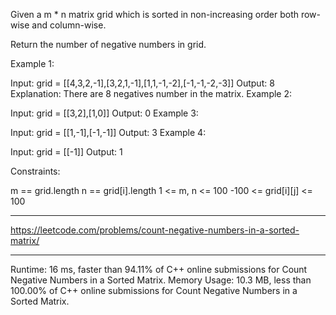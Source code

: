 Given a m * n matrix grid which is sorted in non-increasing order both row-wise and column-wise. 

Return the number of negative numbers in grid.

 

Example 1:

Input: grid = [[4,3,2,-1],[3,2,1,-1],[1,1,-1,-2],[-1,-1,-2,-3]]
Output: 8
Explanation: There are 8 negatives number in the matrix.
Example 2:

Input: grid = [[3,2],[1,0]]
Output: 0
Example 3:

Input: grid = [[1,-1],[-1,-1]]
Output: 3
Example 4:

Input: grid = [[-1]]
Output: 1
 

Constraints:

m == grid.length
n == grid[i].length
1 <= m, n <= 100
-100 <= grid[i][j] <= 100

---
https://leetcode.com/problems/count-negative-numbers-in-a-sorted-matrix/

---
Runtime: 16 ms, faster than 94.11% of C++ online submissions for Count Negative Numbers in a Sorted Matrix.
Memory Usage: 10.3 MB, less than 100.00% of C++ online submissions for Count Negative Numbers in a Sorted Matrix.
